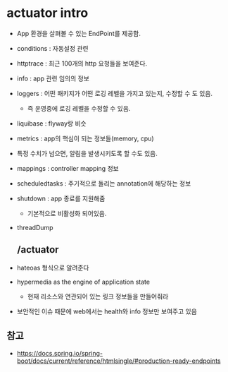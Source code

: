 # actuator intro

- App 환경을 살펴볼 수 있는 EndPoint를 제공함.

- conditions : 자동설정 관련
- httptrace : 최근 100개의 http 요청들을 보여준다.
- info : app 관련 임의의 정보
- loggers : 어떤 패키지가 어떤 로깅 레벨을 가지고 있는지, 수정할 수 도 있음.
  
  - 즉 운영중에 로깅 레벨을 수정할 수 있음.
- liquibase : flyway랑 비슷
- metrics : app의 핵심이 되는 정보들(memory, cpu)
  
- 특정 수치가 넘으면, 알림을 발생시키도록 할 수도 있음.
  
- mappings : controller mapping 정보

- scheduledtasks : 주기적으로 돌리는 annotation에 해당하는 정보

- shutdown : app 종료를 지원해줌

  - 기본적으로 비활성화 되어있음.

- threadDump

  

  ## /actuator

- hateoas 형식으로 알려준다

- hypermedia as the engine of application state
  
  - 현재 리소스와 연관되어 있는 링크 정보들을 만들어줘라

- 보안적인 이슈 때문에 web에서는 health와 info 정보만 보여주고 있음

## 참고

- https://docs.spring.io/spring-boot/docs/current/reference/htmlsingle/#production-ready-endpoints 